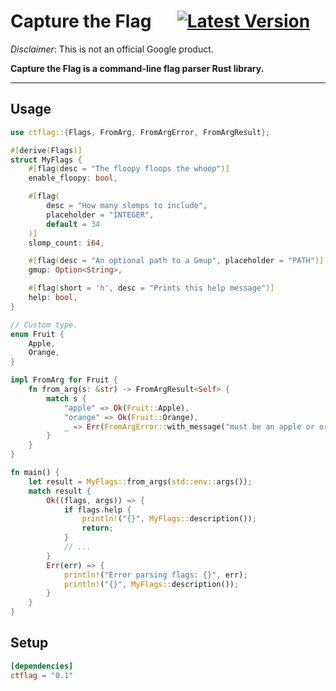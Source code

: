 # Capture the Flag &emsp; [![Latest Version]][crates.io]

[Latest Version]: https://img.shields.io/crates/v/ctflag.svg
[crates.io]: https://crates.io/crates/ctflag

*Disclaimer*: This is not an official Google product.

**Capture the Flag is a command-line flag parser Rust library.**

---

## Usage

```rust
use ctflag::{Flags, FromArg, FromArgError, FromArgResult};

#[derive(Flags)]
struct MyFlags {
    #[flag(desc = "The floopy floops the whoop")]
    enable_floopy: bool,

    #[flag(
        desc = "How many slomps to include",
        placeholder = "INTEGER",
        default = 34
    )]
    slomp_count: i64,

    #[flag(desc = "An optional path to a Gmup", placeholder = "PATH")]
    gmup: Option<String>,

    #[flag(short = 'h', desc = "Prints this help message")]
    help: bool,
}

// Custom type.
enum Fruit {
    Apple,
    Orange,
}

impl FromArg for Fruit {
    fn from_arg(s: &str) -> FromArgResult<Self> {
        match s {
            "apple" => Ok(Fruit::Apple),
            "orange" => Ok(Fruit::Orange),
            _ => Err(FromArgError::with_message("must be an apple or orange")),
        }
    }
}

fn main() {
    let result = MyFlags::from_args(std::env::args());
    match result {
        Ok((flags, args)) => {
            if flags.help {
                println!("{}", MyFlags::description());
                return;
            }
            // ...
        }
        Err(err) => {
            println!("Error parsing flags: {}", err);
            println!("{}", MyFlags::description());
        }
    }
}
```

## Setup

```toml
[dependencies]
ctflag = "0.1"
```
